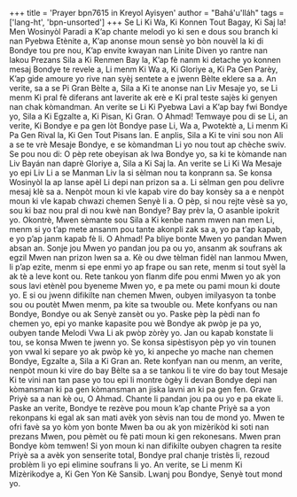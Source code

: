 +++
title = 'Prayer bpn7615 in Kreyol Ayisyen'
author = "Bahá'u'lláh"
tags = ['lang-ht', 'bpn-unsorted']
+++
Se Li Ki Wa, Ki Konnen Tout Bagay, Ki Saj la!
	Men Wosinyòl Paradi a K’ap chante melodi yo ki sen e dous sou branch ki nan Pyebwa Etènite a, K’ap anonse moun sensè yo bòn nouvèl la ki di Bondye tou pre nou, K’ap envite kwayan nan Linite Diven yo rantre nan lakou Prezans Sila a Ki Renmen Bay la, K’ap fè nanm ki detache yo konnen mesaj Bondye te revele a, Li menm Ki Wa a, Ki Gloriye a, Ki Pa Gen Parèy, K’ap gide amoure yo rive nan syèj sentete a e jwenn Bèlte eklere sa a.
	An verite, sa a se Pi Gran Bèlte a, Sila a Ki te anonse nan Liv Mesaje yo, se Li menm Ki pral fè diferans ant laverite ak erè e Ki pral teste sajès ki genyen nan chak kòmandman. An verite se Li Ki Pyebwa Lavi a K’ap bay fwi Bondye yo, Sila a Ki Egzalte a, Ki Pisan, Ki Gran. 
	O Ahmad! Temwaye pou di se Li, an verite, Ki Bondye e pa gen lòt Bondye pase Li, Wa a, Pwotektè a, Li menm Ki Pa Gen Rival la, Ki Gen Tout Pisans lan. E anplis, Sila a Ki te vini sou non Ali a   se te vrè Mesaje Bondye, e se kòmandman Li yo nou tout ap chèche swiv. 
	Se pou nou di: O pèp rete obeyisan ak lwa Bondye yo, sa ki te kòmande nan Liv Bayán nan daprè Gloriye a, Sila a Ki Saj la. An verite se Li Ki Wa Mesaje yo epi Liv Li a se Manman Liv la si sèlman nou ta konprann sa.
	Se konsa Wosinyòl la ap lanse apèl Li depi nan prizon sa a. Li sèlman gen pou delivre mesaj klè sa a. Nenpòt moun ki vle kapab vire do bay konsèy sa a e nenpòt moun ki vle kapab chwazi chemen Senyè li a.
	O pèp, si nou rejte vèsè sa yo, sou ki baz nou pral di nou kwè nan Bondye? Bay prèv la, O asanble ipokrit yo.
	Okontrè, Mwen sèmante sou Sila a Ki kenbe nanm mwen nan men Li, menm si yo t’ap mete ansanm pou tante akonpli zak sa a, yo pa t’ap kapab, e yo p’ap janm kapab fè li.
	O Ahmad! Pa bliye bonte Mwen yo pandan Mwen absan an. Sonje jou Mwen yo pandan jou pa ou yo, ansanm ak soufrans ak egzil Mwen nan prizon lwen sa a. Kè ou dwe tèlman fidèl nan lanmou Mwen, li p’ap ezite, menm si epe enmi yo ap frape ou san rete, menm si tout syèl la ak tè a leve kont ou.
	Rete tankou yon flanm dife pou enmi Mwen yo ak yon sous lavi etènèl pou byeneme Mwen yo, e pa mete ou pami moun ki doute yo.
	E si ou jwenn difikilte nan chemen Mwen, oubyen imilyasyon ta tonbe sou ou poutèt Mwen menm, pa kite sa twouble ou. 
	Mete konfyans ou nan Bondye, Bondye ou ak Senyè zansèt ou yo. Paske pèp la pèdi nan fo chemen yo, epi yo manke kapasite pou wè Bondye ak pwòp je pa yo, oubyen tande Melodi Vwa Li ak pwòp zòrèy yo. Jan ou kapab konstate li tou, se konsa Mwen te jwenn yo.
	Se konsa sipèstisyon pèp yo vin tounen yon vwal ki separe yo ak pwòp kè yo, ki anpeche yo mache nan chemen Bondye, Egzalte a, Sila a Ki Gran an.
	Rete konfyan nan ou menm, an verite, nenpòt moun ki vire do bay Bèlte sa a se tankou li te vire do bay tout Mesaje Ki te vini nan tan pase yo tou epi li montre ògèy li devan Bondye depi nan kòmansman ki pa gen kòmansman an jiska lavni an ki pa gen fen.
	Grave Priyè sa a nan kè ou, O Ahmad. Chante li pandan jou pa ou yo e pa ekate li. Paske an verite, Bondye te rezève pou moun k’ap chante Priyè sa a yon rekonpans ki egal ak san mati avèk yon sèvis nan tou de mond yo. Mwen te ofri favè sa yo kòm yon bonte Mwen ba ou ak yon mizèrikòd ki soti nan prezans Mwen, pou pèmèt ou fè pati moun ki gen rekonesans.
	Mwen pran Bondye kòm temwen! Si yon moun ki nan difikilte oubyen chagren ta resite Priyè sa a avèk yon senserite total, Bondye pral chanje tristès li, rezoud problèm li yo epi elimine soufrans li yo. 
	An verite, se Li menm Ki Mizèrikodye a, Ki Gen Yon Kè Sansib. Lwanj pou Bondye, Senyè tout mond yo.

